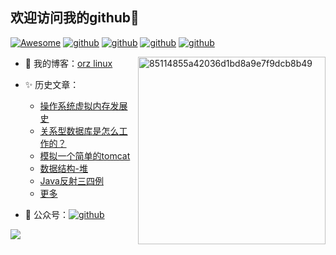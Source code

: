 ## 欢迎访问我的github👋

[![Awesome](https://awesome.re/badge.svg)](https://orzlinux.cn)
[![github](https://img.shields.io/badge/博客-orzlinux.cn-brightgreen.svg)](https://orzlinux.cn)
[![github](https://img.shields.io/badge/csdn-@hqinglau-orange.svg)](https://blog.csdn.net/qq_36704378?spm=1010.2135.3001.5343&type=blog)
[![github](https://img.shields.io/badge/知乎-佛斯特布拉德-blue.svg)](https://www.zhihu.com/people/joy-35-53-81/posts)
[![github](https://img.shields.io/badge/微信公众号-程序员hq-brightgreen.svg)](https://gitee.com/hqinglau/img/raw/master/img/20211028215948.png)


<!--
**hqingLau/hqinglau** is a ✨ _special_ ✨ repository because its `README.md` (this file) appears on your GitHub profile.

Here are some ideas to get you started:

- 🔭 I’m currently working on ...
- 🌱 I’m currently learning ...
- 👯 I’m looking to collaborate on ...
- 🤔 I’m looking for help with ...
- 💬 Ask me about ...
- 📫 How to reach me: ...
- 😄 Pronouns: ...
- ⚡ Fun fact: ...
-->


<img align="right"  src="https://user-images.githubusercontent.com/44922160/139567960-7116a932-96af-4f85-951a-8c6458c02aeb.gif" alt="85114855a42036d1bd8a9e7f9dcb8b49" style="width:300px" />

- 🔭 我的博客：[orz linux](https://orzlinux.cn/)
- ✨ 历史文章：
  - [操作系统虚拟内存发展史](https://orzlinux.cn/blog/virtualmemory.html)
  - [关系型数据库是怎么工作的？](https://orzlinux.cn/blog/how-does-a-relational-database-work.html)
  - [模拟一个简单的tomcat](https://orzlinux.cn/blog/tomcat20210926.html)
  - [数据结构-堆](https://orzlinux.cn/blog/heap20210913.html)
  - [Java反射三四例](https://orzlinux.cn/blog/javareflect20210919.html)
  - [更多](https://orzlinux.cn/)

- 🤔 公众号：[![github](https://img.shields.io/badge/微信公众号-程序员hq-blue.svg)](https://gitee.com/hqinglau/img/raw/master/img/20211028215948.png)

<img src="https://github-readme-stats.vercel.app/api?username=hqinglau&show_icons=true&icon_color=CE1D2D&text_color=718096&bg_color=ffffff&hide_title=true" />

